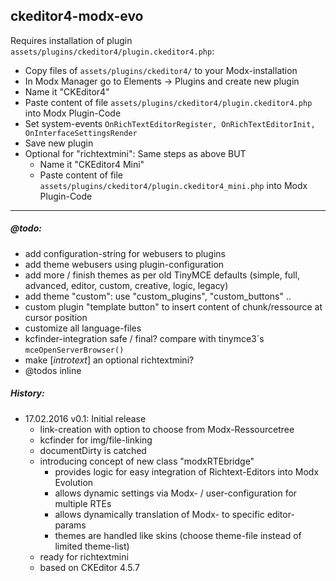 ## ckeditor4-modx-evo

Requires installation of plugin `assets/plugins/ckeditor4/plugin.ckeditor4.php`:

  - Copy files of `assets/plugins/ckeditor4/` to your Modx-installation 
  - In Modx Manager go to Elements -> Plugins and create new plugin
  - Name it "CKEditor4"
  - Paste content of file `assets/plugins/ckeditor4/plugin.ckeditor4.php` into Modx Plugin-Code
  - Set system-events `OnRichTextEditorRegister, OnRichTextEditorInit, OnInterfaceSettingsRender`
  - Save new plugin
  - Optional for "richtextmini": Same steps as above BUT
    - Name it "CKEditor4 Mini"
    - Paste content of file `assets/plugins/ckeditor4/plugin.ckeditor4_mini.php` into Modx Plugin-Code
  
------------------------------------------------------------------------------
    
##### @todo:
  - add configuration-string for webusers to plugins
  - add theme webusers using plugin-configuration
  - add more / finish themes as per old TinyMCE defaults (simple, full, advanced, editor, custom, creative, logic, legacy)
  - add theme "custom": use "custom_plugins", "custom_buttons" ..
  - custom plugin "template button" to insert content of chunk/ressource at cursor position
  - customize all language-files
  - kcfinder-integration safe / final? compare with tinymce3´s `mceOpenServerBrowser()`
  - make [*introtext*] an optional richtextmini?
  - @todos inline

##### History:  
  - 17.02.2016 v0.1: Initial release
    - link-creation with option to choose from Modx-Ressourcetree
    - kcfinder for img/file-linking
    - documentDirty is catched
    - introducing concept of new class "modxRTEbridge"
        - provides logic for easy integration of Richtext-Editors into Modx Evolution
        - allows dynamic settings via Modx- / user-configuration for multiple RTEs
        - allows dynamically translation of Modx- to specific editor-params
        - themes are handled like skins (choose theme-file instead of limited theme-list) 
    - ready for richtextmini 
    - based on CKEditor 4.5.7